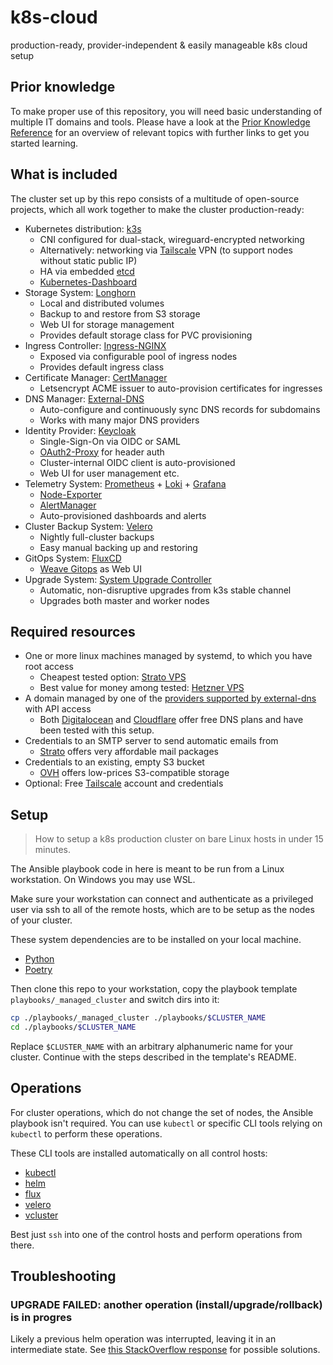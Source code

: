# k8s-cloud

production-ready, provider-independent & easily manageable k8s cloud setup

## Prior knowledge

To make proper use of this repository, you will need basic understanding of multiple IT domains and tools. Please have a look at the [Prior Knowledge Reference](./docs/ref-prior-knowledge.md) for an overview of relevant topics with further links to get you started learning.

## What is included

The cluster set up by this repo consists of a multitude of open-source projects, which all work together to make the cluster production-ready:

- Kubernetes distribution: [k3s](https://github.com/k3s-io/k3s)
  - CNI configured for dual-stack, wireguard-encrypted networking
  - Alternatively: networking via [Tailscale](https://tailscale.com/) VPN (to support nodes without static public IP)
  - HA via embedded [etcd](https://github.com/etcd-io/etcd)
  - [Kubernetes-Dashboard](https://github.com/kubernetes/dashboard)
- Storage System: [Longhorn](https://github.com/longhorn/longhorn)
  - Local and distributed volumes
  - Backup to and restore from S3 storage
  - Web UI for storage management
  - Provides default storage class for PVC provisioning
- Ingress Controller: [Ingress-NGINX](https://github.com/kubernetes/ingress-nginx)
  - Exposed via configurable pool of ingress nodes
  - Provides default ingress class
- Certificate Manager: [CertManager](https://github.com/cert-manager/cert-manager)
  - Letsencrypt ACME issuer to auto-provision certificates for ingresses
- DNS Manager: [External-DNS](https://github.com/kubernetes-sigs/external-dns)
  - Auto-configure and continuously sync DNS records for subdomains
  - Works with many major DNS providers
- Identity Provider: [Keycloak](https://github.com/keycloak/keycloak)
  - Single-Sign-On via OIDC or SAML
  - [OAuth2-Proxy](https://github.com/oauth2-proxy/oauth2-proxy) for header auth
  - Cluster-internal OIDC client is auto-provisioned
  - Web UI for user management etc.
- Telemetry System: [Prometheus](https://github.com/prometheus/prometheus) + [Loki](https://github.com/grafana/loki) + [Grafana](https://github.com/grafana/grafana)
  - [Node-Exporter](https://github.com/prometheus/node_exporter)
  - [AlertManager](https://github.com/prometheus/alertmanager)
  - Auto-provisioned dashboards and alerts
- Cluster Backup System: [Velero](https://github.com/vmware-tanzu/velero)
  - Nightly full-cluster backups
  - Easy manual backing up and restoring
- GitOps System: [FluxCD](https://github.com/fluxcd/flux2)
  - [Weave Gitops](https://github.com/weaveworks/weave-gitops) as Web UI
- Upgrade System: [System Upgrade Controller](https://github.com/rancher/system-upgrade-controller)
  - Automatic, non-disruptive upgrades from k3s stable channel
  - Upgrades both master and worker nodes

## Required resources

- One or more linux machines managed by systemd, to which you have root access
  - Cheapest tested option: [Strato VPS](https://www.strato.de/server/linux-vserver/)
  - Best value for money among tested: [Hetzner VPS](https://www.hetzner.com/cloud)
- A domain managed by one of the [providers supported by external-dns](https://github.com/kubernetes-sigs/external-dns#status-of-providers) with API access
  - Both [Digitalocean](https://www.digitalocean.com) and [Cloudflare](https://www.cloudflare.com) offer free DNS plans and have been tested with this setup.
- Credentials to an SMTP server to send automatic emails from
  - [Strato](https://www.strato.de/mail/) offers very affordable mail packages
- Credentials to an existing, empty S3 bucket
  - [OVH](https://www.ovhcloud.com/de/public-cloud/object-storage/) offers low-prices S3-compatible storage
- Optional: Free [Tailscale](https://tailscale.com/) account and credentials

## Setup

> How to setup a k8s production cluster on bare Linux hosts in under 15 minutes.

The Ansible playbook code in here is meant to be run from a Linux workstation. On Windows you may use WSL.

Make sure your workstation can connect and authenticate as a privileged user via ssh to all of the remote hosts, which are to be setup as the nodes of your cluster.

These system dependencies are to be installed on your local machine.

- [Python](https://www.python.org/downloads/)
- [Poetry](https://python-poetry.org)

Then clone this repo to your workstation, copy the playbook template `playbooks/_managed_cluster` and switch dirs into it:

```bash
cp ./playbooks/_managed_cluster ./playbooks/$CLUSTER_NAME
cd ./playbooks/$CLUSTER_NAME
```

Replace `$CLUSTER_NAME` with an arbitrary alphanumeric name for your cluster.
Continue with the steps described in the template's README.

## Operations

For cluster operations, which do not change the set of nodes, the Ansible playbook isn't required. You can use `kubectl` or specific CLI tools relying on `kubectl` to perform these operations.

These CLI tools are installed automatically on all control hosts:

- [kubectl](https://kubernetes.io/docs/reference/kubectl/)
- [helm](https://helm.sh/docs/helm/)
- [flux](https://fluxcd.io/flux/cmd/)
- [velero](https://velero.io/)
- [vcluster](https://www.vcluster.com/)

Best just `ssh` into one of the control hosts and perform operations from there.

## Troubleshooting

### UPGRADE FAILED: another operation (install/upgrade/rollback) is in progres

Likely a previous helm operation was interrupted, leaving it in an intermediate state. See [this StackOverflow response](https://stackoverflow.com/a/71663688) for possible solutions.
